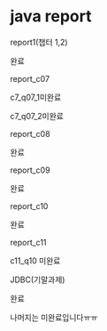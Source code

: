 # java report
report1(챕터 1,2)

완료



report_c07

c7_q07_1미완료

c7_q07_2미완료



report_c08

완료



report_c09

완료



report_c10

완료



report_c11

c11_q10 미완료



JDBC(기말과제)

완료




나머지는 미완료입니다ㅠㅠ
